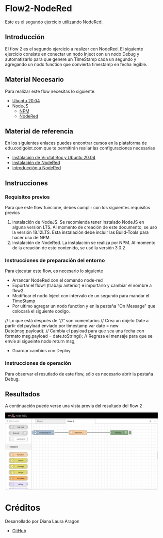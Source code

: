 # Flow2-NodeRed
Este es el segundo ejercicio utilizando NodeRed.

## Introducción

El flow 2 es el segundo ejercicio a realizar  con NodeRed. El siguiente ejercicio consiste en conectar un nodo Inject con un nodo Debug y automatizarlo para que genere un TimeStamp cada un segundo y agregando un nodo function  que convierta timestamp en fecha legible.

## Material Necesario

Para realizar este flow necesitas lo siguiente:

- [Ubuntu 20.04](https://releases.ubuntu.com/20.04/)
- [NodeJS](https://nodejs.org/es/)
    - [NPM](https://www.npmjs.com/)
    - [NodeRed](https://nodered.org/docs/getting-started/local)

## Material de referencia

En los siguientes enlaces puedes encontrar cursos en la plataforma de edu.codigoiot.com que te permitirán realiar las configuraciones necesarias

- [Instalación de Virutal Box y Ubuntu 20.04](https://edu.codigoiot.com/course/view.php?id=812)
- [Instalación de NodeRed](https://edu.codigoiot.com/course/view.php?id=817)
- [Introducción a NodeRed](https://edu.codigoiot.com/course/view.php?id=278)

## Instrucciones

### Requisitos previos

Para que este flow funcione, debes cumplir con los siguientes requisitos previos

1. Instalación de NodeJS. Se recomienda tener instalado NodeJS en alguna versión LTS. Al momento de creación de este documento, se usó la versión 18.12LTS. Esta instalación debe incluir las Build-Tools para hacer uso de NPM
2. Instalación de NodeRed. La instalación se realiza por NPM. Al momento de la creación de este contenido, se usó la versión 3.0.2

### Instrucciones de preparación del entorno

Para ejecutar este flow, es necesario lo siguiente

- Arrancar NodeRed con el comando node-red
- Exportar el flow1 (trabajo anterior) e importarlo y cambiar el nombre a flow2.
- Modificar el nodo Inject con intervalo de un segundo para mandar el TimeStamp
- Por ultimo agregar un nodo function y en la pestaña "On Message" que colocará el siguiente codigo.

// Lo que está después de “//” son comentarios // Crea un objeto Date a partir del payload enviado por timestamp var date = new Date(msg.payload); // Cambia el payload para que sea una fecha con formato msg.payload = date.toString(); // Regresa el mensaje para que se envíe al sigueinte nodo return msg;
- Guardar cambios con Deploy

### Instrucciones de operación

Para observar el resutlado de este flow, sólo es necesario abrir la pestaña Debug.

## Resultados

A continuación puede verse una vista previa del resultado del flow 2

![](https://github.com/LauraGx/Flow2-NodeRed/blob/main/flow2.png)

# Créditos

Desarrollado por Diana Laura Aragon 

- [GitHub](https://github.com/LauraGx)
